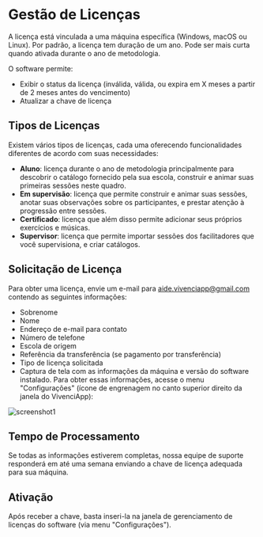 # Gestão de Licenças

A licença está vinculada a uma máquina específica (Windows, macOS ou Linux).
Por padrão, a licença tem duração de um ano.
Pode ser mais curta quando ativada durante o ano de metodologia.

O software permite:
- Exibir o status da licença (inválida, válida, ou expira em X meses a partir de 2 meses antes do vencimento)
- Atualizar a chave de licença

## Tipos de Licenças

Existem vários tipos de licenças, cada uma oferecendo funcionalidades diferentes de acordo com suas necessidades:
- **Aluno**: licença durante o ano de metodologia principalmente para descobrir o catálogo fornecido pela sua escola, construir e animar suas primeiras sessões neste quadro.
- **Em supervisão**: licença que permite construir e animar suas sessões, anotar suas observações sobre os participantes, e prestar atenção à progressão entre sessões.
- **Certificado**: licença que além disso permite adicionar seus próprios exercícios e músicas.
- **Supervisor**: licença que permite importar sessões dos facilitadores que você supervisiona, e criar catálogos.

## Solicitação de Licença

Para obter uma licença, envie um e-mail para aide.vivenciapp@gmail.com contendo as seguintes informações:
- Sobrenome
- Nome
- Endereço de e-mail para contato
- Número de telefone
- Escola de origem
- Referência da transferência (se pagamento por transferência)
- Tipo de licença solicitada
- Captura de tela com as informações da máquina e versão do software instalado. Para obter essas informações, acesse o menu "Configurações" (ícone de engrenagem no canto superior direito da janela do VivenciApp):

![screenshot1](assets/help/pt/images/image_license.png)

## Tempo de Processamento

Se todas as informações estiverem completas, nossa equipe de suporte responderá em até uma semana enviando a chave de licença adequada para sua máquina.

## Ativação

Após receber a chave, basta inseri-la na janela de gerenciamento de licenças do software (via menu "Configurações").